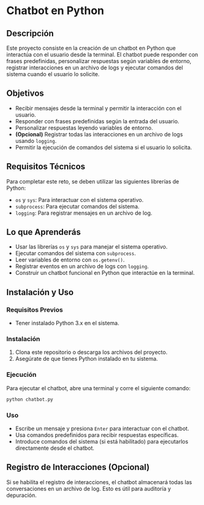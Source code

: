 # Chatbot en Python

## Descripción
Este proyecto consiste en la creación de un chatbot en Python que interactúa con el usuario desde la terminal. El chatbot puede responder con frases predefinidas, personalizar respuestas según variables de entorno, registrar interacciones en un archivo de logs y ejecutar comandos del sistema cuando el usuario lo solicite.

## Objetivos
- Recibir mensajes desde la terminal y permitir la interacción con el usuario.
- Responder con frases predefinidas según la entrada del usuario.
- Personalizar respuestas leyendo variables de entorno.
- **(Opcional)** Registrar todas las interacciones en un archivo de logs usando `logging`.
- Permitir la ejecución de comandos del sistema si el usuario lo solicita.

## Requisitos Técnicos
Para completar este reto, se deben utilizar las siguientes librerías de Python:

- `os` y `sys`: Para interactuar con el sistema operativo.
- `subprocess`: Para ejecutar comandos del sistema.
- `logging`: Para registrar mensajes en un archivo de log.

## Lo que Aprenderás
- Usar las librerías `os` y `sys` para manejar el sistema operativo.
- Ejecutar comandos del sistema con `subprocess`.
- Leer variables de entorno con `os.getenv()`.
- Registrar eventos en un archivo de logs con `logging`.
- Construir un chatbot funcional en Python que interactúe en la terminal.

## Instalación y Uso
### Requisitos Previos
- Tener instalado Python 3.x en el sistema.

### Instalación
1. Clona este repositorio o descarga los archivos del proyecto.
2. Asegúrate de que tienes Python instalado en tu sistema.

### Ejecución
Para ejecutar el chatbot, abre una terminal y corre el siguiente comando:
```sh
python chatbot.py
```

### Uso
- Escribe un mensaje y presiona `Enter` para interactuar con el chatbot.
- Usa comandos predefinidos para recibir respuestas específicas.
- Introduce comandos del sistema (si está habilitado) para ejecutarlos directamente desde el chatbot.

## Registro de Interacciones (Opcional)
Si se habilita el registro de interacciones, el chatbot almacenará todas las conversaciones en un archivo de log. Esto es útil para auditoría y depuración.

